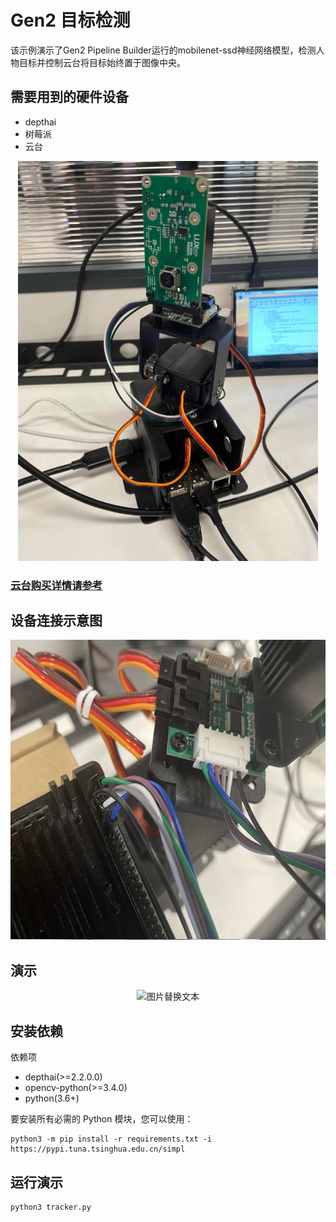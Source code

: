 # Gen2 目标检测

该示例演示了Gen2 Pipeline Builder运行的mobilenet-ssd神经网络模型，检测人物目标并控制云台将目标始终置于图像中央。

## 需要用到的硬件设备

- depthai
- 树莓派
- 云台

<div align="center">
    <img src="media/tracker.jpg" alt="图片替换文本" width="480" height="640" />
</div>

### [云台购买详情请参考](https://www.uctronics.com/uctronics-pre-assembled-2-dof-pan-tilt-digital-servo-kit-full-metal-bracket-for-building-robotic-arms-ptz-cameras-and-more.html)

## 设备连接示意图

<div align="center">
    <img src="media/tracker2.jpg" alt="图片替换文本" width="640" height="480" />
</div>

## 演示

<div align="center">
    <img src="media/tracker.gif" alt="图片替换文本" width="300" height="300" />
</div>

## 安装依赖

依赖项

- depthai(>=2.2.0.0)
- opencv-python(>=3.4.0)
- python(3.6+)

要安装所有必需的 Python 模块，您可以使用：

```
python3 -m pip install -r requirements.txt -i https://pypi.tuna.tsinghua.edu.cn/simpl
```

## 运行演示

```
python3 tracker.py 
```